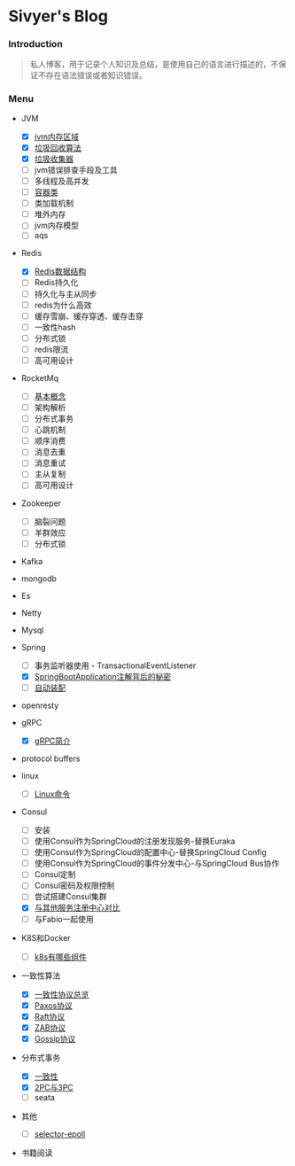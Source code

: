 # Sivyer's Blog

### Introduction
> 私人博客，用于记录个人知识及总结，是使用自己的语言进行描述的，不保证不存在语法错误或者知识错误。

### Menu

- JVM
  - [x] [jvm内存区域](./jvm/2021-04-11-jvm内存.md)
  - [x] [垃圾回收算法](./jvm/2021-04-19-垃圾回收算法.md)
  - [x] [垃圾收集器](./jvm/2021-04-21-垃圾收集器.md)
  - [ ] jvm错误排查手段及工具
  - [ ] 多线程及高并发
  - [ ] [容器类](./jvm/2021-04-23-容器类.md)
  - [ ] 类加载机制
  - [ ] 堆外内存
  - [ ] jvm内存模型
  - [ ] aqs
- Redis
  - [x] [Redis数据结构](./Redis/2021-04-12-Redis数据结构.md)
  - [ ] Redis持久化
  - [ ] 持久化与主从同步
  - [ ] redis为什么高效
  - [ ] 缓存雪崩、缓存穿透、缓存击穿
  - [ ] 一致性hash
  - [ ] 分布式锁
  - [ ] redis限流
  - [ ] 高可用设计
- RocketMq

  - [ ] [基本概念](./RocketMq/2021-4-16-rocketmq基本概念.md)
  - [ ] 架构解析
  - [ ] 分布式事务
  - [ ] 心跳机制
  - [ ] 顺序消费
  - [ ] 消息去重
  - [ ] 消息重试
  - [ ] 主从复制
  - [ ] 高可用设计
- Zookeeper
  - [ ] 脑裂问题
  - [ ] 羊群效应
  - [ ] 分布式锁
- Kafka
- mongodb
- Es
- Netty
- Mysql
- Spring
  - [ ] 事务监听器使用 - TransactionalEventListener
  - [x] [SpringBootApplication注解背后的秘密](./Spring/2021-05-25-SpringBootApplication背后的秘密.md)
  - [ ] [自动装配](./Spring/2021-05-25-自动装配.md)
- openresty
- gRPC
  - [x] [gRPC简介](./gRpc/2021-05-12-gRpc.md)
- protocol buffers
- linux
  - [ ] [Linux命令](./linux/2021-05-12-Linux命令.md)
- Consul
  - [ ] 安装
  - [ ] 使用Consul作为SpringCloud的注册发现服务-替换Euraka
  - [ ] 使用Consul作为SpringCloud的配置中心-替换SpringCloud Config
  - [ ] 使用Consul作为SpringCloud的事件分发中心-与SpringCloud Bus协作
  - [ ] Consul定制
  - [ ] Consul密码及权限控制
  - [ ] 尝试搭建Consul集群
  - [x] [与其他服务注册中心对比](./Consul/2021-05-18-各服务注册中心对比.md)
  - [ ] 与Fabio一起使用
- K8S和Docker
  - [ ] [k8s有哪些组件](./k8s/2021-05-24-k8s有哪些组件.md)
- 一致性算法
  - [x] [一致性协议总览](./一致性协议/2021-05-19-一致性协议总览.md)
  - [x] [Paxos协议](./一致性协议/2021-05-19-Paxos协议.md)
  - [x] [Raft协议](./一致性协议/2021-05-19-Raft协议.md)
  - [x] [ZAB协议](./一致性协议/2021-05-19-ZAB协议.md)
  - [x] [Gossip协议](./一致性协议/2021-05-22-Gossip协议.md)
- 分布式事务
  - [x] [一致性](./分布式事务/2021-05-20-一致性.md)
  - [x] [2PC与3PC](./分布式事务/2021-05-20-2PC与3PC.md)
  - [ ] seata
- 其他
  - [ ] [selector-epoll](./others/2021-05-26-SelectPoll模型.md)
- 书籍阅读


